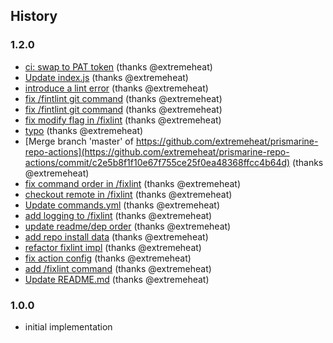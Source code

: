 ## History

### 1.2.0
* [ci: swap to PAT token](https://github.com/extremeheat/prismarine-repo-actions/commit/231470f0712a9a47eff782a88713b9796e1eb78b) (thanks @extremeheat)
* [Update index.js](https://github.com/extremeheat/prismarine-repo-actions/commit/928785067ae289c828564d7eb2ed718351c8df2f) (thanks @extremeheat)
* [introduce a lint error](https://github.com/extremeheat/prismarine-repo-actions/commit/1e7255089412beb16f06a649c6f55754854b30cd) (thanks @extremeheat)
* [fix /fintlint git command](https://github.com/extremeheat/prismarine-repo-actions/commit/9affd23d5e44d7ec734e3dbe9dbcbe12ac5b27d9) (thanks @extremeheat)
* [fix /fintlint git command](https://github.com/extremeheat/prismarine-repo-actions/commit/4a7e30f542734671bd606d13cfa92287339feefe) (thanks @extremeheat)
* [fix modify flag in /fixlint](https://github.com/extremeheat/prismarine-repo-actions/commit/0a85b9638c706c0634ab6325591e2073b930206f) (thanks @extremeheat)
* [typo](https://github.com/extremeheat/prismarine-repo-actions/commit/5d1093ab862bf7bf1c238552c33dd4e42bcf7c4c) (thanks @extremeheat)
* [Merge branch 'master' of https://github.com/extremeheat/prismarine-repo-actions](https://github.com/extremeheat/prismarine-repo-actions/commit/c2e5b8f1f10e67f755ce25f0ea48368ffcc4b64d) (thanks @extremeheat)
* [fix command order in /fixlint](https://github.com/extremeheat/prismarine-repo-actions/commit/d2a8eff2ad58808b84e418ea4fe7a251b7f50fd3) (thanks @extremeheat)
* [checkout remote in /fixlint](https://github.com/extremeheat/prismarine-repo-actions/commit/bcc3995471fcd738591d613f619c73b60beb2d64) (thanks @extremeheat)
* [Update commands.yml](https://github.com/extremeheat/prismarine-repo-actions/commit/3e37b09365f233c8f9b7ebfab6e495a68ecf40ae) (thanks @extremeheat)
* [add logging to /fixlint](https://github.com/extremeheat/prismarine-repo-actions/commit/64f2044596f99c74fcff6aae44dc883ff6a02edf) (thanks @extremeheat)
* [update readme/dep order](https://github.com/extremeheat/prismarine-repo-actions/commit/030346ee65e6339daffecc73841afe468597fc12) (thanks @extremeheat)
* [add repo install data](https://github.com/extremeheat/prismarine-repo-actions/commit/4c8fa5d8708f5456b1c4751c9ff45c20a3d1f23e) (thanks @extremeheat)
* [refactor fixlint impl](https://github.com/extremeheat/prismarine-repo-actions/commit/b6998eee0188767a8c7810950b1c0c5f18c10f1c) (thanks @extremeheat)
* [fix action config](https://github.com/extremeheat/prismarine-repo-actions/commit/ce832b8407029bba516a4b28faa1d7897afcd8a6) (thanks @extremeheat)
* [add /fixlint command](https://github.com/extremeheat/prismarine-repo-actions/commit/72430239111a2806437ae07f0cc5ec8ffc47f0ec) (thanks @extremeheat)
* [Update README.md](https://github.com/extremeheat/prismarine-repo-actions/commit/b9efc151d24d9f928c1c4fdc1d7984004775bc1e) (thanks @extremeheat)

### 1.0.0

* initial implementation
